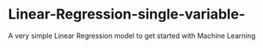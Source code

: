 # Linear-Regression-single-variable-
A very simple Linear Regression model to get started with Machine Learning

